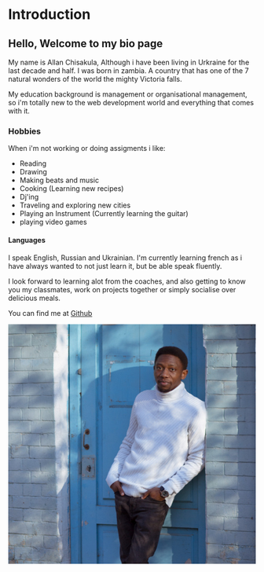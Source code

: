 # Introduction

## Hello, Welcome to my bio page

My name is Allan Chisakula, Although i have been living in Urkraine for the last decade and half. I was born in zambia. A country that has one of the 7 natural wonders of the world the mighty Victoria falls. 

My education background is management or organisational management, so i'm totally new to the web development world and everything that comes with it.

### Hobbies 

When i'm not working or doing assigments i like:
- Reading
- Drawing
- Making beats and music
- Cooking (Learning new recipes)
- Dj'ing
- Traveling and exploring new cities
- Playing an Instrument (Currently learning the guitar)
- playing video games

#### Languages

I speak English, Russian and Ukrainian. I'm currently learning french as i have always wanted to not just learn it, but be able speak fluently.

I look forward to learning alot from the coaches, and also getting to know you my classmates, work on projects together or simply socialise over delicious meals.

You can find me at [Github](https://github.com/AllanSaku) 

![my picture](../assets/IMG_0903.jpg)

